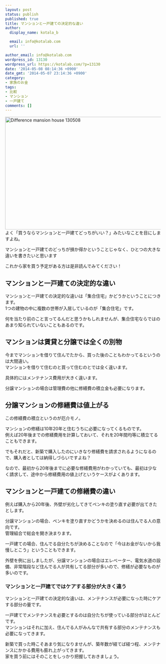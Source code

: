```yaml
---
layout: post
status: publish
published: true
title: マンションと一戸建ての決定的な違い
author:
  display_name: kotala_b

  email: info@kotalab.com
  url: ''

author_email: info@kotalab.com
wordpress_id: 13130
wordpress_url: https://kotalab.com/?p=13130
date: '2014-05-08 08:14:36 +0900'
date_gmt: '2014-05-07 23:14:36 +0900'
category:
- 家族のお金
tags:
- 比較
- マンション
- 一戸建て
comments: []
---
```

<p><img src="https://kotalab.com/wp-content/uploads/difference-mansion-house_130508.jpg" alt="Difference mansion house 130508" title="difference-mansion-house_130508.jpg" border="0" width="548" height="365" /><br />
よく「買うならマンションと一戸建てどっちがいい？」みたいなことを目にしますよね。</p>
<p>マンションと一戸建てのどっちが損か得かということじゃなく、ひとつの大きな違いを書きたいと思います</p>
<p>これから家を買う予定がある方は是非読んでみてください！<br />
</p>
<!--more-->
<h2>マンションと一戸建ての決定的な違い</h2>
<p>マンションと一戸建ての決定的な違いは「集合住宅」かどうかということにつきます。<br />
1つの建物の中に複数の世帯が入居しているのが「集合住宅」です。</p>
<p>何を当たり前のこと言ってるんだと思うかもしれませんが、集合住宅ならではのあまり知られていないこともあるのです。</p>
<h2>マンションは賃貸と分譲では全くの別物</h2>
<p>今までマンションを借りて住んでたから、買った後のこともわかってるというのは大間違い。<br />
マンションを借りて住むのと買って住むのとでは全く違います。</p>
<p>具体的には<span class="b">メンテナンス費用が大きく違います。</span></p>
<p>分譲マンションの場合は管理費の他に修繕費の積立金も必要になります。</p>
<h2>分譲マンションの修繕費は値上がる</h2>
<p>この修繕費の積立というのが厄介モノ。</p>
<p>マンションの修繕は10年20年と住むうちに必要になってくるものです。<br />
例えば20年後までの修繕費用を計算しておいて、それを20年間均等に積立てることもできます。</p>
<p>でもそれだと、新築で購入したのにいきなり修繕費を請求されるようになるので、購入者としては納得しづらいですよね？</p>
<p>なので、最初から20年後までに必要な修繕費用がわかっていても、<span class="b">最初は少なく請求して、途中から修繕費用の値上げ</span>というケースがよくあります。</p>
<h2>マンションと一戸建ての修繕費の違い</h2>
<p>例えば購入から20年後、外壁が劣化してきてペンキの塗り直す必要が出てきたとします。</p>
<p>分譲マンションの場合、ペンキを塗り直すかどうかを決めるのは住んでる人の意向です。<br />
<span class="b">管理組合で総会を開き決まります。</span></p>
<p>一戸建ての場合、住んでる自分たちが決めることなので<span class="b">「今はお金がないから我慢しとこう」ということもできます。</span></p>
<p>外壁を例に出しましたが、分譲マンションの場合はエレベーター、電気水道の設備、非常階段など住んでる人が共有してる部分が多いので、修繕が必要なものが多いのです。</p>
<h3>マンションと一戸建てではケアする部分が大きく違う</h3>
<p>マンションと一戸建ての決定的な違いは、メンテナンスが必要になった時にケアする部分の量です。</p>
<p>一戸建てでメンテナンスを必要とするのは自分たちが使っている部分がほとんどです。<br />
マンションはそれに加え、住んでる人がみんなで共有する部分のメンテナンスも必要になってきます。</p>
<p>新築で買った時こそあまり気になりませんが、築年数が経てば経つ程、メンテナンスにかかる費用も膨れ上がってきます。<br />
家を買う前にはそのことをしっかり把握しておきましょう。</p>
